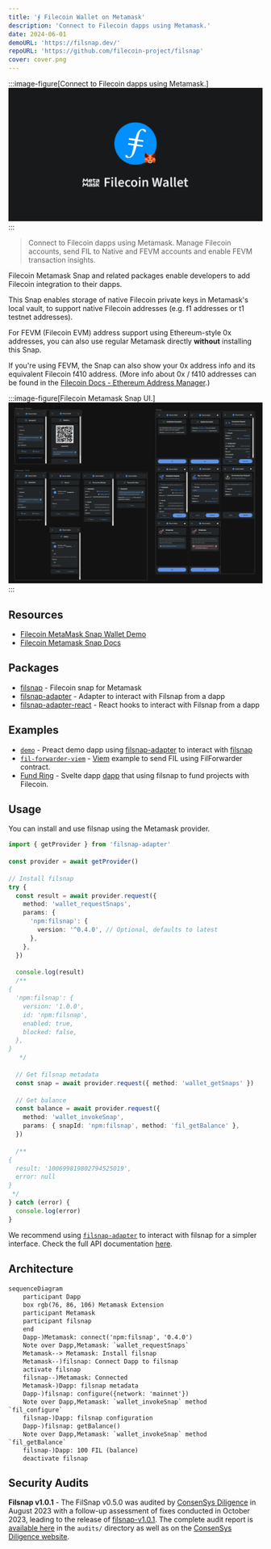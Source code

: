 ```yaml
---
title: '⨎ Filecoin Wallet on Metamask'
description: 'Connect to Filecoin dapps using Metamask.'
date: 2024-06-01
demoURL: 'https://filsnap.dev/'
repoURL: 'https://github.com/filecoin-project/filsnap'
cover: cover.png
---
```


:::image-figure[Connect to Filecoin dapps using Metamask.]
![Filsnap logo.](./cover.png)
:::

> Connect to Filecoin dapps using Metamask. Manage Filecoin accounts, send FIL to Native and FEVM accounts and enable FEVM transaction insights.

Filecoin Metamask Snap and related packages enable developers to add Filecoin integration to their dapps.

This Snap enables storage of native Filecoin private keys in Metamask's local vault, to support native Filecoin addresses (e.g. f1 addresses or t1 testnet addresses).

For FEVM (Filecoin EVM) address support using Ethereum-style 0x addresses, you can also use regular Metamask directly **without** installing this Snap.

If you're using FEVM, the Snap can also show your 0x address info and its equivalent Filecoin f410 address. (More info about 0x / f410 addresses can be found in the [Filecoin Docs - Ethereum Address Manager](https://docs.filecoin.io/smart-contracts/filecoin-evm-runtime/address-types#ethereum-address-manager).)

:::image-figure[Filecoin Metamask Snap UI.]
![Filsnap logo.](./ui2.png)
:::

## Resources

- [Filecoin MetaMask Snap Wallet Demo](https://filsnap.dev)
- [Filecoin Metamask Snap Docs](https://filecoin-project.github.io/filsnap/)

## Packages

- [filsnap](https://github.com/filecoin-project/filsnap/tree/master/packages/snap) - Filecoin snap for Metamask
- [filsnap-adapter](https://github.com/filecoin-project/filsnap/tree/master/packages/adapter) - Adapter to interact with Filsnap from a dapp
- [filsnap-adapter-react](https://github.com/filecoin-project/filsnap/tree/master/packages/adapter-react) - React hooks to interact with Filsnap from a dapp

## Examples

- [`demo`](https://github.com/filecoin-project/filsnap/tree/master/examples/demo) - Preact demo dapp using [filsnap-adapter](<[./packages/adapter](https://github.com/filecoin-project/filsnap/tree/master/packages/adapter)>) to interact with [filsnap](<[./packages/snap](https://github.com/filecoin-project/filsnap/tree/master/packages/snap)>)
- [`fil-forwarder-viem`](https://github.com/filecoin-project/filsnap/tree/master/examples/fil-forwarder-viem) - [Viem](https://viem.sh/) example to send FIL using FilForwarder contract.
- [Fund Ring](https://github.com/FundRing/fundring/tree/main/src/routes/filfund) - Svelte dapp [dapp](https://fundring.fission.app/) that using filsnap to fund projects with Filecoin.

## Usage

You can install and use filsnap using the Metamask provider.

```ts twoslash
import { getProvider } from 'filsnap-adapter'

const provider = await getProvider()

// Install filsnap
try {
  const result = await provider.request({
    method: 'wallet_requestSnaps',
    params: {
      'npm:filsnap': {
        version: '^0.4.0', // Optional, defaults to latest
      },
    },
  })

  console.log(result)
  /**
{
  'npm:filsnap': {
    version: '1.0.0',
    id: 'npm:filsnap',
    enabled: true,
    blocked: false,
  },
}
   */

  // Get filsnap metadata
  const snap = await provider.request({ method: 'wallet_getSnaps' })

  // Get balance
  const balance = await provider.request({
    method: 'wallet_invokeSnap',
    params: { snapId: 'npm:filsnap', method: 'fil_getBalance' },
  })

  /**
{
  result: '100699819802794525019',
  error: null
}
 */
} catch (error) {
  console.log(error)
}
```

We recommend using [`filsnap-adapter`](../adapter) to interact with filsnap for a simpler interface. Check the full API documentation [here](https://filecoin-project.github.io/filsnap/).

## Architecture

```mermaid
sequenceDiagram
    participant Dapp
    box rgb(76, 86, 106) Metamask Extension
    participant Metamask
    participant filsnap
    end
    Dapp-)Metamask: connect('npm:filsnap', '0.4.0')
    Note over Dapp,Metamask: `wallet_requestSnaps`
    Metamask--> Metamask: Install filsnap
    Metamask--)filsnap: Connect Dapp to filsnap
    activate filsnap
    filsnap--)Metamask: Connected
    Metamask-)Dapp: filsnap metadata
    Dapp-)filsnap: configure({network: 'mainnet'})
    Note over Dapp,Metamask: `wallet_invokeSnap` method `fil_configure`
    filsnap-)Dapp: filsnap configuration
    Dapp-)filsnap: getBalance()
    Note over Dapp,Metamask: `wallet_invokeSnap` method `fil_getBalance`
    filsnap-)Dapp: 100 FIL (balance)
    deactivate filsnap
```

## Security Audits

**Filsnap v1.0.1** - The FilSnap v0.5.0 was audited by [ConsenSys Diligence](https://consensys.io/diligence/) in August 2023 with a follow-up assessment of fixes conducted in October 2023, leading to the release of [filsnap-v1.0.1](https://github.com/filecoin-project/filsnap/releases/tag/filsnap-v1.0.1). The complete audit report is [available here](https://github.com/filecoin-project/filsnap/tree/master/audits/filsnap-audit-2023-08.pdf) in the `audits/` directory as well as on the [ConsenSys Diligence website](https://consensys.io/diligence/audits/2023/08/metamask/partner-snaps-filsnap/).
